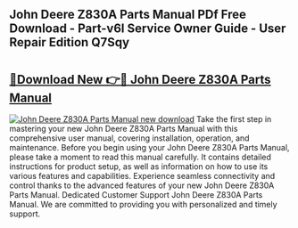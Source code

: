 ## John Deere Z830A Parts Manual PDf Free Download - Part-v6l Service Owner Guide - User Repair Edition Q7Sqy

# <h2><a href="http://bc89240.oget.top/?id=John+Deere+Z830A+Parts+Manual">🔗Download New 👉🔴 John Deere Z830A Parts Manual</a></h2>

[![John Deere Z830A Parts Manual new download](https://i.imgur.com/5g1atiW.png)](http://bc89240.oget.top/?id=John+Deere+Z830A+Parts+Manual)
Take the first step in mastering your new John Deere Z830A Parts Manual with this comprehensive user manual, covering installation, operation, and maintenance. Before you begin using your John Deere Z830A Parts Manual, please take a moment to read this manual carefully. It contains detailed instructions for product setup, as well as information on how to use its various features and capabilities. Experience seamless connectivity and control thanks to the advanced features of your new John Deere Z830A Parts Manual. Dedicated Customer Support John Deere Z830A Parts Manual. We are committed to providing you with personalized and timely support.
